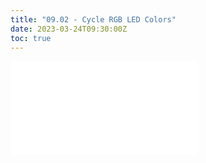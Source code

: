 ```yaml
---
title: "09.02 - Cycle RGB LED Colors"
date: 2023-03-24T09:30:00Z
toc: true
---
```


![Link to included file content](../../../../arduino/cycle-rgb-led-colors.md)
